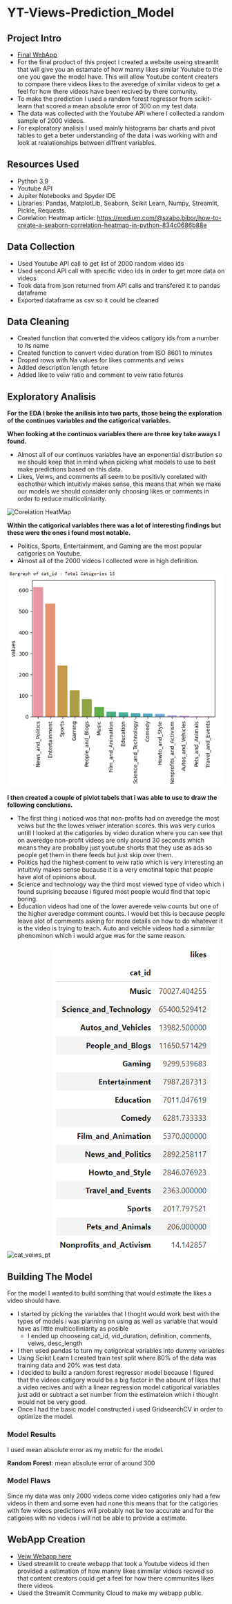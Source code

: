 # YT-Views-Prediction_Model
## Project Intro
  - [Final WebApp](https://nick-petruccelli-yt-views-pred-yt-like-prediction-webapp-od29m2.streamlit.app/)
  - For the final product of this project i created a website useing streamlit that will give you an estamate of how manny likes similar Youtube to the one you gave the model have. This will allow Youtube content creaters to compare there videos likes to the averedge of similar videos to get a feel for how there videos have been recived by there comunity.
  - To make the prediction I used a random forest regressor from scikit-learn that scored a mean absolute error of 300 on my test data.
  - The data was collected with the Youtube API where I collected a random sample of 2000 videos.
  - For exploratory analisis I used mainly histograms bar charts and pivot tables to get a beter understanding of the data i was working with and look at realationships between diffrent variables.
  
## Resources Used
  -  Python 3.9
  - Youtube API
  - Jupiter Notebooks and Spyder IDE
  - Libraries: Pandas, MatplotLib, Seaborn, Scikit Learn, Numpy, Streamlit, Pickle, Requests.
  - Corelation Heatmap article: https://medium.com/@szabo.bibor/how-to-create-a-seaborn-correlation-heatmap-in-python-834c0686b88e
## Data Collection
  - Used Youtube API call to get list of 2000 random video ids
  - Used second API call with specific video ids in order to get more data on videos
  - Took data from json returned from API calls and transfered it to pandas dataframe
  - Exported dataframe as csv so it could be cleaned
## Data Cleaning
  - Created function that converted the videos catigory ids from a number to its name
  - Created function to convert video duration from ISO 8601 to minutes
  - Droped rows with Na values for likes comments and veiws
  - Added description length feture
  - Added like to veiw ratio and comment to veiw ratio fetures
## Exploratory Analisis
**For the EDA I broke the anilisis into two parts, those being the exploration of the continuos variables and the catigorical variables.**

**When looking at the continuos variables there are three key take aways I found.**
  - Almost all of our continuos variables have an exponential distribution so we should keep that in mind when picking what models to use to best make predictions based on this data.
  - Likes, Veiws, and comments all seem to be positivly corelated with eachother which intuitivly makes sense, this means that when we make our models we should consider only choosing likes or comments in order to reduce multicoliniarity.

![Corelation HeatMap](Pictures/corelation_hm.PNG)

**Within the catigorical variables there was a lot of interesting findings but these were the ones i found most notable.**
  - Politics, Sports, Entertainment, and Gaming are the most popular catigories on Youtube.
  - Almost all of the 2000 videos I collected were in high definition.

![Cat_id](Pictures/cat_id_bg.PNG)

**I then created a couple of piviot tabels that i was able to use to draw the following conclutions.**
  - The first thing i noticed was that non-profits had on averedge the most veiws but the the lowes veiwer interation scores. this was very curios untill I looked at the catigories by video duration where you can see that on averedge non-profit videos are only around 30 seconds which means they are probalby just youtube shorts that they use as ads so people get them in there feeds but just skip over them.
  - Politics had the highest coment to veiw ratio which is very interesting an intuitivly makes sense bucause it is a very emotinal topic that people have alot of opinions about.
  - Science and technology way the third most viewed type of video which i found suprising because i figured most people would find that topic boring.
  - Education videos had one of the lower averede veiw counts but one of the higher averedge comment counts. I would bet this is because people leave alot of comments asking for more details on how to do whatever it is the video is trying to teach. Auto and veichle videos had a simmilar phenominon which i would argue was for the same reason.

![cat_veiws_pt](Pictures/cat_veiws_pt.PNG)      ![cat_likes_pt](Pictures/cat_likes_pt.PNG)

## Building The Model
For the model I wanted to build somthing that would estimate the likes a video should have.
  - I started by picking the variables that I thoght would work best with the types of models i was planning on using as well as variable that would have as little multicolliniarity as posible
    - I ended up chooseing cat_id, vid_duration, definition, comments, veiws, desc_length
  - I then used pandas to turn my catigorical variables into dummy variables 
  - Using Scikit Learn I created train test split where 80% of the data was training data and 20% was test data.
  - I decided to build  a random forest regressor model because I figured that the videos catigory would be a big factor in the abount of likes that a video recives and with a linear regression model catigorical variables just add or subtract a set number from the estimateion which i thought would not be very good.
  - Once I had the basic model constructed i used GridsearchCV in order to optimize the model.
  ### Model Results
  I used mean absolute error as my metric for the model.
  
  **Random Forest**: mean absolute error of around 300
  
  ### Model Flaws
  Since my data was only 2000 videos come video catigories only had a few videos in them and some even had none this means that for the catigories with few videos predictions will probably not be too accurate and for the catigoies with no videos i will not be able to provide a estimate.

## WebApp Creation
  - [Veiw Webapp here](https://nick-petruccelli-yt-views-pred-yt-like-prediction-webapp-od29m2.streamlit.app/)
  - Used streamlit to create webapp that took a Youtube videos id then provided a estimation of how manny likes simmilar videos recived so that content creators could get a feel for how there communites likes there videos
  - Used the Streamlit Community Cloud to make my webapp public.
